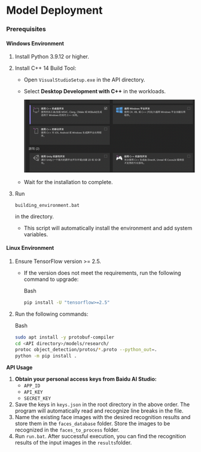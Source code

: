 # Model Deployment

### Prerequisites

#### Windows Environment

1. Install Python 3.9.12 or higher.

2. Install C++ 14 Build Tool:

   - Open `VisualStudioSetup.exe` in the API directory.

   - Select **Desktop Development with C++** in the workloads.

     ![image](base/image1.png)

   - Wait for the installation to complete.

3. Run

   ```file
   building_environment.bat
   ```

   in the directory.

   - This script will automatically install the environment and add system variables.

#### Linux Environment

1. Ensure TensorFlow version >= 2.5.

   - If the version does not meet the requirements, run the following command to upgrade:

     Bash

     ```zsh
     pip install -U "tensorflow>=2.5"
     ```

2. Run the following commands:

   Bash

   ```zsh
   sudo apt install -y protobuf-compiler
   cd <API directory>/models/research/
   protoc object_detection/protos/*.proto --python_out=.
   python -m pip install .
   ```

**API Usage**

1. **Obtain your personal access keys from Baidu AI Studio:**
   - `APP_ID`
   - `API_KEY`
   - `SECRET_KEY`
2. Save the keys in `keys.json` in the root directory in the above order. The program will automatically read and recognize line breaks in the file.
3. Name the existing face images with the desired recognition results and store them in the `faces_database` folder. Store the images to be recognized in the `faces_to_process` folder.
4. Run `run.bat`. After successful execution, you can find the recognition results of the input images in the `results`folder.